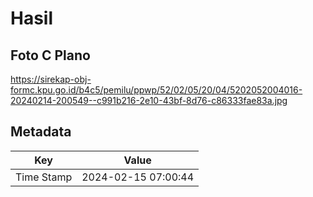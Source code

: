 # Hasil

## Foto C Plano

https://sirekap-obj-formc.kpu.go.id/b4c5/pemilu/ppwp/52/02/05/20/04/5202052004016-20240214-200549--c991b216-2e10-43bf-8d76-c86333fae83a.jpg


## Metadata

| Key        | Value               |
| ---------- | ------------------- |
| Time Stamp | 2024-02-15 07:00:44 |



